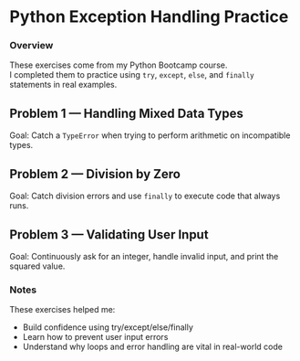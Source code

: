 # Python Exception Handling Practice

### Overview
These exercises come from my Python Bootcamp course.  
I completed them to practice using `try`, `except`, `else`, and `finally` statements in real examples.

##  Problem 1 — Handling Mixed Data Types
Goal: Catch a `TypeError` when trying to perform arithmetic on incompatible types.

##  Problem 2 — Division by Zero
Goal: Catch division errors and use `finally` to execute code that always runs.

## Problem 3 — Validating User Input
Goal: Continuously ask for an integer, handle invalid input, and print the squared value.

### Notes
These exercises helped me:
- Build confidence using try/except/else/finally
- Learn how to prevent user input errors
- Understand why loops and error handling are vital in real-world code


```python

```
